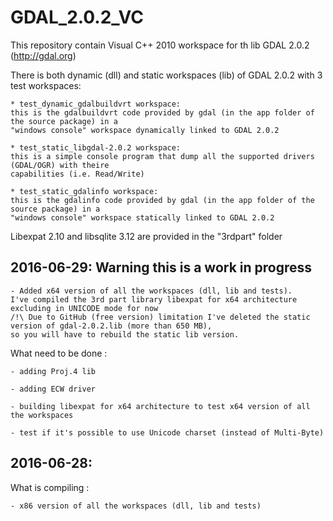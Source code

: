 # GDAL_2.0.2_VC
This repository contain Visual C++ 2010 workspace for th lib GDAL 2.0.2 (http://gdal.org)

There is both dynamic (dll) and static workspaces (lib) of GDAL 2.0.2 with 3 test workspaces:

    * test_dynamic_gdalbuildvrt workspace:
    this is the gdalbuildvrt code provided by gdal (in the app folder of the source package) in a 
    "windows console" workspace dynamically linked to GDAL 2.0.2
    
    * test_static_libgdal-2.0.2 workspace:
    this is a simple console program that dump all the supported drivers (GDAL/OGR) with theire 
    capabilities (i.e. Read/Write)
    
    * test_static_gdalinfo workspace:
    this is the gdalinfo code provided by gdal (in the app folder of the source package) in a 
    "windows console" workspace statically linked to GDAL 2.0.2

Libexpat 2.10 and libsqlite 3.12 are provided in the "3rdpart" folder


## 2016-06-29: Warning this is a work in progress

    - Added x64 version of all the workspaces (dll, lib and tests).
	I've compiled the 3rd part library libexpat for x64 architecture excluding in UNICODE mode for now
	/!\ Due to GitHub (free version) limitation I've deleted the static version of gdal-2.0.2.lib (more than 650 MB),
	so you will have to rebuild the static lib version.
	
What need to be done :

    - adding Proj.4 lib
    
    - adding ECW driver
    
    - building libexpat for x64 architecture to test x64 version of all the workspaces
    
    - test if it's possible to use Unicode charset (instead of Multi-Byte)
   	
	
## 2016-06-28: 
What is compiling :

    - x86 version of all the workspaces (dll, lib and tests) 


